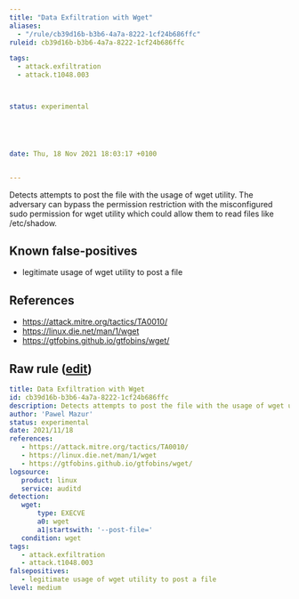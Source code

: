 ```yaml
---
title: "Data Exfiltration with Wget"
aliases:
  - "/rule/cb39d16b-b3b6-4a7a-8222-1cf24b686ffc"
ruleid: cb39d16b-b3b6-4a7a-8222-1cf24b686ffc

tags:
  - attack.exfiltration
  - attack.t1048.003



status: experimental





date: Thu, 18 Nov 2021 18:03:17 +0100


---
```


Detects attempts to post the file with the usage of wget utility. The adversary can bypass the permission restriction with the misconfigured sudo permission for wget utility which could allow them to read files like /etc/shadow.

<!--more-->


## Known false-positives

* legitimate usage of wget utility to post a file



## References

* https://attack.mitre.org/tactics/TA0010/
* https://linux.die.net/man/1/wget
* https://gtfobins.github.io/gtfobins/wget/


## Raw rule ([edit](https://github.com/SigmaHQ/sigma/edit/master/rules/linux/auditd/lnx_auditd_data_exfil_wget.yml))
```yaml
title: Data Exfiltration with Wget
id: cb39d16b-b3b6-4a7a-8222-1cf24b686ffc
description: Detects attempts to post the file with the usage of wget utility. The adversary can bypass the permission restriction with the misconfigured sudo permission for wget utility which could allow them to read files like /etc/shadow.
author: 'Pawel Mazur'
status: experimental
date: 2021/11/18
references:
   - https://attack.mitre.org/tactics/TA0010/
   - https://linux.die.net/man/1/wget
   - https://gtfobins.github.io/gtfobins/wget/
logsource:
   product: linux
   service: auditd
detection:
   wget:
       type: EXECVE
       a0: wget
       a1|startswith: '--post-file='
   condition: wget
tags:
   - attack.exfiltration
   - attack.t1048.003
falsepositives:
   - legitimate usage of wget utility to post a file
level: medium
```
